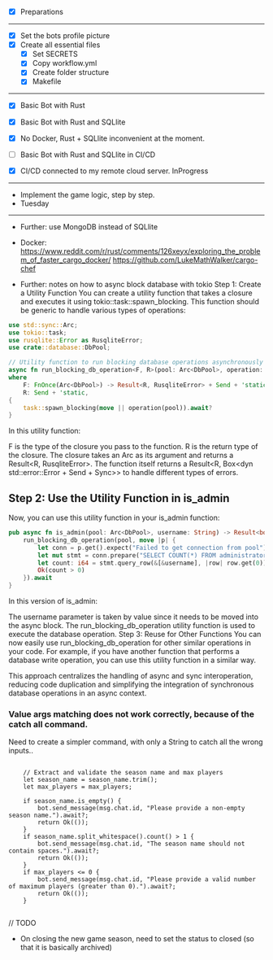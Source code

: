 - [X] Preparations
---
- [X] Set the bots profile picture
- [X] Create all essential files
	- [X] Set SECRETS
	- [X] Copy workflow.yml
	- [X] Create folder structure
	- [X] Makefile
	
---
- [X] Basic Bot with Rust
- [X] Basic Bot with Rust and SQLlite
- [X] No Docker, Rust + SQLlite inconvenient at the moment.

- [ ] Basic Bot with Rust and SQLlite in CI/CD
- [X] CI/CD connected to my remote cloud server. InProgress
---
- Implement the game logic, step by step.
- Tuesday


---
- Further: use MongoDB instead of SQLlite
- Docker:
https://www.reddit.com/r/rust/comments/126xeyx/exploring_the_problem_of_faster_cargo_docker/
https://github.com/LukeMathWalker/cargo-chef

- Further: notes on how to async block database with tokio
Step 1: Create a Utility Function
You can create a utility function that takes a closure and executes it using tokio::task::spawn_blocking. This function should be generic to handle various types of operations:

```rust
use std::sync::Arc;
use tokio::task;
use rusqlite::Error as RusqliteError;
use crate::database::DbPool;

// Utility function to run blocking database operations asynchronously
async fn run_blocking_db_operation<F, R>(pool: Arc<DbPool>, operation: F) -> Result<R, Box<dyn std::error::Error + Send + Sync>>
where
    F: FnOnce(Arc<DbPool>) -> Result<R, RusqliteError> + Send + 'static,
    R: Send + 'static,
{
    task::spawn_blocking(move || operation(pool)).await?
}

```

In this utility function:

F is the type of the closure you pass to the function.
R is the return type of the closure.
The closure takes an Arc<DbPool> as its argument and returns a Result<R, RusqliteError>.
The function itself returns a Result<R, Box<dyn std::error::Error + Send + Sync>> to handle different types of errors.
## Step 2: Use the Utility Function in is_admin
Now, you can use this utility function in your is_admin function:
```rust
pub async fn is_admin(pool: Arc<DbPool>, username: String) -> Result<bool, Box<dyn std::error::Error + Send + Sync>> {
    run_blocking_db_operation(pool, move |p| {
        let conn = p.get().expect("Failed to get connection from pool");
        let mut stmt = conn.prepare("SELECT COUNT(*) FROM administrators WHERE username = ?1")?;
        let count: i64 = stmt.query_row(&[&username], |row| row.get(0))?;
        Ok(count > 0)
    }).await
}

```

In this version of is_admin:

The username parameter is taken by value since it needs to be moved into the async block.
The run_blocking_db_operation utility function is used to execute the database operation.
Step 3: Reuse for Other Functions
You can now easily use run_blocking_db_operation for other similar operations in your code. For example, if you have another function that performs a database write operation, you can use this utility function in a similar way.

This approach centralizes the handling of async and sync interoperation, reducing code duplication and simplifying the integration of synchronous database operations in an async context.


### Value args matching does not work correctly, because of the catch all command.
Need to create a simpler command, with only a String to catch all the wrong inputs..
```
 
    // Extract and validate the season name and max players
    let season_name = season_name.trim();
    let max_players = max_players;

    if season_name.is_empty() {
        bot.send_message(msg.chat.id, "Please provide a non-empty season name.").await?;
        return Ok(());
    }
    if season_name.split_whitespace().count() > 1 {
        bot.send_message(msg.chat.id, "The season name should not contain spaces.").await?;
        return Ok(());
    }
    if max_players <= 0 {
        bot.send_message(msg.chat.id, "Please provide a valid number of maximum players (greater than 0).").await?;
        return Ok(());
    }


```


// TODO
- On closing the new game season, need to set the status to closed (so that it is basically archived)
